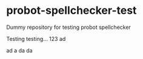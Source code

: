 # probot-spellchecker-test
Dummy repository for testing probot spellchecker

Testing testing... 123
ad

ad
a
da
da
